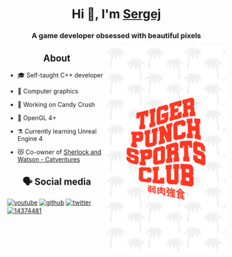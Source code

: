 <h1 align="center">Hi 👋, I'm <a href="https://github.com/polygonboutique"><strong>Sergej</strong></a></h1>
<h3 align="center">A game developer obsessed with beautiful pixels</h3>

<img align="right" width="275px" src="https://github.com/polygonboutique/polygonboutique/raw/master/Logo.png">

<h2 align="center"> About </h2>

- 🎓 Self-taught C++ developer

- 💖 Computer graphics 
  
- 🍬 Working on Candy Crush 
  
- 🔺 OpenGL 4+
   
- ⚗️ Currently learning Unreal Engine 4

- 😻 Co-owner of <a target="blank" href="https://www.instagram.com/sherlockandwatson_catventures/">Sherlock and Watson - Catventures</a>


<h2 align="center">🗣️ Social media</h2>  
   
<p align="left">  
<!-- YouTube -->
<a href="https://www.youtube.com/channel/UCsdCmhDxgQGVlPfewbTkx3g" target="blank"><img align="center" src="https://cdn.jsdelivr.net/npm/simple-icons@3.0.1/icons/youtube.svg" alt="youtube" height="30" width="40" /></a>  
<!-- GitHub. -->
<a href="https://github.com/polygonboutique" target="blank"><img align="center" src="https://cdn.jsdelivr.net/npm/simple-icons@3.0.1/icons/github.svg" alt="github" height="30" width="40" /></a>  
<!-- Twitter -->
<a href="https://twitter.com/tigerpunchsport" target="blank"><img align="center" src="https://cdn.jsdelivr.net/npm/simple-icons@3.0.1/icons/twitter.svg" alt="twitter" height="30" width="40" /></a>  
<!-- Stack Overflow -->
<a href="https://stackoverflow.com/users/4962052/sergej-amnesia" target="blank"><img align="center" src="https://cdn.jsdelivr.net/npm/simple-icons@3.0.1/icons/stackoverflow.svg" alt="14374481" height="30" width="40" /></a>
</p>